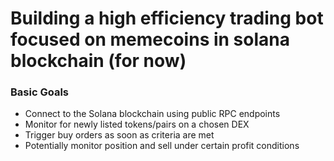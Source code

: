 # Building a high efficiency trading bot focused on memecoins in solana blockchain (for now)

### Basic Goals
- Connect to the Solana blockchain using public RPC endpoints
- Monitor for newly listed tokens/pairs on a chosen DEX
- Trigger buy orders as soon as criteria are met
- Potentially monitor position and sell under certain profit conditions